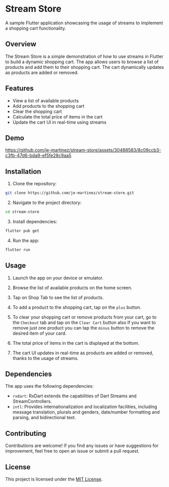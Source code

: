 # Stream Store

A sample Flutter application showcasing the usage of streams to implement a shopping cart functionality.

## Overview

The Stream Store is a simple demonstration of how to use streams in Flutter to build a dynamic shopping cart. The app allows users to browse a list of products and add them to their shopping cart. The cart dynamically updates as products are added or removed.

## Features

- View a list of available products
- Add products to the shopping cart
- Clear the shopping cart
- Calculate the total price of items in the cart
- Update the cart UI in real-time using streams

## Demo

https://github.com/je-martinez/stream-store/assets/30488583/8c09ccb3-c3fb-47d6-bda9-ef5fe28c9aa5


## Installation

1. Clone the repository:

```bash
git clone https://github.com/je-martinez/stream-store.git
```

2. Navigate to the project directory:

```bash
cd stream-store
```

3. Install dependencies:

```bash
flutter pub get
```

4. Run the app:

```bash
flutter run
```

## Usage

1. Launch the app on your device or emulator.

2. Browse the list of available products on the home screen.

3. Tap on Shop Tab to see the list of products.

4. To add a product to the shopping cart, tap on the `plus` button.

5. To clear your shopping cart or remove products from your cart, go to the `Checkout` tab and tap on the `Clear Cart` button also If you want to remove just one product you can tap the `minus` button to remove the desired item of your card.

6. The total price of items in the cart is displayed at the bottom.

7. The cart UI updates in real-time as products are added or removed, thanks to the usage of streams.

## Dependencies

The app uses the following dependencies:

- `rxdart`: RxDart extends the capabilities of Dart Streams and StreamControllers.
- `intl`: Provides internationalization and localization facilities, including message translation, plurals and genders, date/number formatting and parsing, and bidirectional text.

## Contributing

Contributions are welcome! If you find any issues or have suggestions for improvement, feel free to open an issue or submit a pull request.

## License

This project is licensed under the [MIT License](LICENSE).
